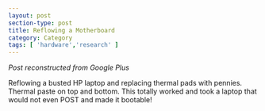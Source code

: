 ```yaml
---
layout: post
section-type: post
title: Reflowing a Motherboard
category: Category
tags: [ 'hardware','research' ]
---
```

<!-- Place this tag in your head or just before your close body tag. -->
<!-- <script type="text/javascript" src="https://apis.google.com/js/plusone.js"></script> -->

<!-- Place this tag where you want the widget to render. -->
<!-- <div class="g-post" data-href="https://plus.google.com/115988942600478124988/posts/AhHe7pFjhv4"></div> -->

*Post reconstructed from Google Plus*

Reflowing a busted HP laptop and replacing thermal pads with pennies. Thermal paste on top and bottom. This totally worked and took a laptop that would not even POST and made it bootable!

<script src="https://cdn.jsdelivr.net/npm/publicalbum@latest/dist/pa-embed-player.min.js" async></script>
<div class="pa-embed-player" style="width:100%; height:480px; display:none;"
  data-link="https://photos.app.goo.gl/XcLLFszj2tU5czmFA"
  data-title="New photo by Andrew Olney">
  <img data-src="https://lh3.googleusercontent.com/20LoO4G8ElWbBChLwe1k9NvZVMUs2gSALE14yM_6TMkHfHKaZNibHR_07OBHOIeMABuJ-PRzYE2vTlzDC9oNnt6sZfjh7i1xCW12iZRGrAXsgvInHWciDoiMLzE4QGU7KxaJG_PWeNQ=w1920-h1080" src="" alt="" />
</div>


